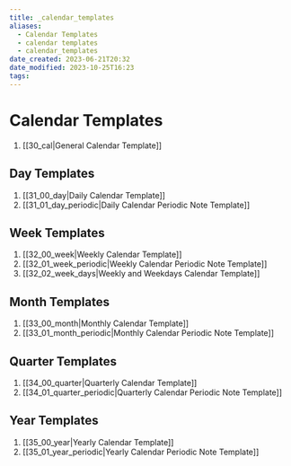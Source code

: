 ```yaml
---
title: _calendar_templates
aliases:
  - Calendar Templates
  - calendar templates
  - calendar_templates
date_created: 2023-06-21T20:32
date_modified: 2023-10-25T16:23
tags:
---
```

# Calendar Templates

1. [[30_cal|General Calendar Template]]

## Day Templates

1. [[31_00_day|Daily Calendar Template]]
2. [[31_01_day_periodic|Daily Calendar Periodic Note Template]]

## Week Templates

1. [[32_00_week|Weekly Calendar Template]]
2. [[32_01_week_periodic|Weekly Calendar Periodic Note Template]]
3. [[32_02_week_days|Weekly and Weekdays Calendar Template]]

## Month Templates

1. [[33_00_month|Monthly Calendar Template]]
2. [[33_01_month_periodic|Monthly Calendar Periodic Note Template]]

## Quarter Templates

1. [[34_00_quarter|Quarterly Calendar Template]]
2. [[34_01_quarter_periodic|Quarterly Calendar Periodic Note Template]]

## Year Templates

1. [[35_00_year|Yearly Calendar Template]]
2. [[35_01_year_periodic|Yearly Calendar Periodic Note Template]]
